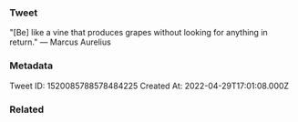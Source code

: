 ### Tweet
"[Be] like a vine that produces grapes without looking for anything in return." — Marcus Aurelius

### Metadata
Tweet ID: 1520085788578484225
Created At: 2022-04-29T17:01:08.000Z

### Related

